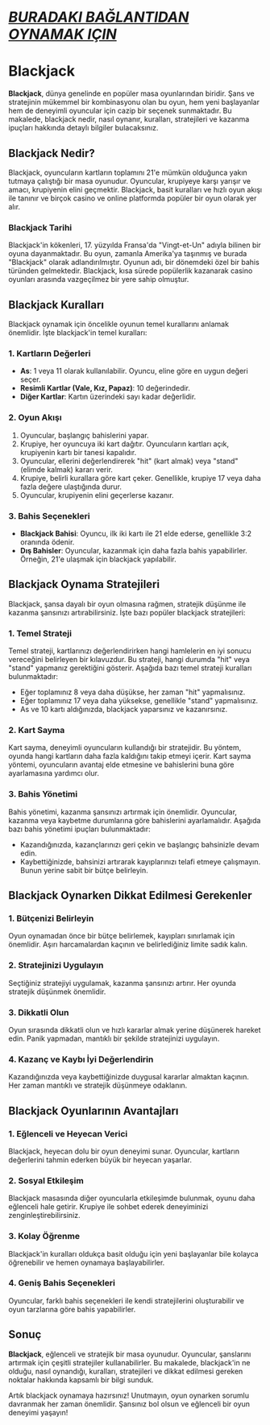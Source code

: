 # [***BURADAKI BAĞLANTIDAN OYNAMAK IÇIN***](https://casinotr.link/gWCRZ4)

# Blackjack

**Blackjack**, dünya genelinde en popüler masa oyunlarından biridir. Şans ve stratejinin mükemmel bir kombinasyonu olan bu oyun, hem yeni başlayanlar hem de deneyimli oyuncular için cazip bir seçenek sunmaktadır. Bu makalede, blackjack nedir, nasıl oynanır, kuralları, stratejileri ve kazanma ipuçları hakkında detaylı bilgiler bulacaksınız.

## Blackjack Nedir?

Blackjack, oyuncuların kartların toplamını 21'e mümkün olduğunca yakın tutmaya çalıştığı bir masa oyunudur. Oyuncular, krupiyeye karşı yarışır ve amacı, krupiyenin elini geçmektir. Blackjack, basit kuralları ve hızlı oyun akışı ile tanınır ve birçok casino ve online platformda popüler bir oyun olarak yer alır.

### Blackjack Tarihi

Blackjack'in kökenleri, 17. yüzyılda Fransa'da "Vingt-et-Un" adıyla bilinen bir oyuna dayanmaktadır. Bu oyun, zamanla Amerika'ya taşınmış ve burada "Blackjack" olarak adlandırılmıştır. Oyunun adı, bir dönemdeki özel bir bahis türünden gelmektedir. Blackjack, kısa sürede popülerlik kazanarak casino oyunları arasında vazgeçilmez bir yere sahip olmuştur.

## Blackjack Kuralları

Blackjack oynamak için öncelikle oyunun temel kurallarını anlamak önemlidir. İşte blackjack'in temel kuralları:

### 1. Kartların Değerleri

* **As**: 1 veya 11 olarak kullanılabilir. Oyuncu, eline göre en uygun değeri seçer.
* **Resimli Kartlar (Vale, Kız, Papaz)**: 10 değerindedir.
* **Diğer Kartlar**: Kartın üzerindeki sayı kadar değerlidir.

### 2. Oyun Akışı

1. Oyuncular, başlangıç bahislerini yapar.
2. Krupiye, her oyuncuya iki kart dağıtır. Oyuncuların kartları açık, krupiyenin kartı bir tanesi kapalıdır.
3. Oyuncular, ellerini değerlendirerek "hit" (kart almak) veya "stand" (elimde kalmak) kararı verir.
4. Krupiye, belirli kurallara göre kart çeker. Genellikle, krupiye 17 veya daha fazla değere ulaştığında durur.
5. Oyuncular, krupiyenin elini geçerlerse kazanır.

### 3. Bahis Seçenekleri

* **Blackjack Bahisi**: Oyuncu, ilk iki kartı ile 21 elde ederse, genellikle 3:2 oranında ödenir.
* **Dış Bahisler**: Oyuncular, kazanmak için daha fazla bahis yapabilirler. Örneğin, 21'e ulaşmak için blackjack yapılabilir.

## Blackjack Oynama Stratejileri

Blackjack, şansa dayalı bir oyun olmasına rağmen, stratejik düşünme ile kazanma şansınızı artırabilirsiniz. İşte bazı popüler blackjack stratejileri:

### 1. Temel Strateji

Temel strateji, kartlarınızı değerlendirirken hangi hamlelerin en iyi sonucu vereceğini belirleyen bir kılavuzdur. Bu strateji, hangi durumda "hit" veya "stand" yapmanız gerektiğini gösterir. Aşağıda bazı temel strateji kuralları bulunmaktadır:

* Eğer toplamınız 8 veya daha düşükse, her zaman "hit" yapmalısınız.
* Eğer toplamınız 17 veya daha yüksekse, genellikle "stand" yapmalısınız.
* As ve 10 kartı aldığınızda, blackjack yaparsınız ve kazanırsınız.

### 2. Kart Sayma

Kart sayma, deneyimli oyuncuların kullandığı bir stratejidir. Bu yöntem, oyunda hangi kartların daha fazla kaldığını takip etmeyi içerir. Kart sayma yöntemi, oyuncuların avantaj elde etmesine ve bahislerini buna göre ayarlamasına yardımcı olur.

### 3. Bahis Yönetimi

Bahis yönetimi, kazanma şansınızı artırmak için önemlidir. Oyuncular, kazanma veya kaybetme durumlarına göre bahislerini ayarlamalıdır. Aşağıda bazı bahis yönetimi ipuçları bulunmaktadır:

* Kazandığınızda, kazançlarınızı geri çekin ve başlangıç bahsinizle devam edin.
* Kaybettiğinizde, bahsinizi artırarak kayıplarınızı telafi etmeye çalışmayın. Bunun yerine sabit bir bütçe belirleyin.

## Blackjack Oynarken Dikkat Edilmesi Gerekenler

### 1. Bütçenizi Belirleyin

Oyun oynamadan önce bir bütçe belirlemek, kayıpları sınırlamak için önemlidir. Aşırı harcamalardan kaçının ve belirlediğiniz limite sadık kalın.

### 2. Stratejinizi Uygulayın

Seçtiğiniz stratejiyi uygulamak, kazanma şansınızı artırır. Her oyunda stratejik düşünmek önemlidir.

### 3. Dikkatli Olun

Oyun sırasında dikkatli olun ve hızlı kararlar almak yerine düşünerek hareket edin. Panik yapmadan, mantıklı bir şekilde stratejinizi uygulayın.

### 4. Kazanç ve Kaybı İyi Değerlendirin

Kazandığınızda veya kaybettiğinizde duygusal kararlar almaktan kaçının. Her zaman mantıklı ve stratejik düşünmeye odaklanın.

## Blackjack Oyunlarının Avantajları

### 1. Eğlenceli ve Heyecan Verici

Blackjack, heyecan dolu bir oyun deneyimi sunar. Oyuncular, kartların değerlerini tahmin ederken büyük bir heyecan yaşarlar.

### 2. Sosyal Etkileşim

Blackjack masasında diğer oyuncularla etkileşimde bulunmak, oyunu daha eğlenceli hale getirir. Krupiye ile sohbet ederek deneyiminizi zenginleştirebilirsiniz.

### 3. Kolay Öğrenme

Blackjack'in kuralları oldukça basit olduğu için yeni başlayanlar bile kolayca öğrenebilir ve hemen oynamaya başlayabilirler.

### 4. Geniş Bahis Seçenekleri

Oyuncular, farklı bahis seçenekleri ile kendi stratejilerini oluşturabilir ve oyun tarzlarına göre bahis yapabilirler.

## Sonuç

**Blackjack**, eğlenceli ve stratejik bir masa oyunudur. Oyuncular, şanslarını artırmak için çeşitli stratejiler kullanabilirler. Bu makalede, blackjack'in ne olduğu, nasıl oynandığı, kuralları, stratejileri ve dikkat edilmesi gereken noktalar hakkında kapsamlı bir bilgi sunduk.

Artık blackjack oynamaya hazırsınız! Unutmayın, oyun oynarken sorumlu davranmak her zaman önemlidir. Şansınız bol olsun ve eğlenceli bir oyun deneyimi yaşayın!
